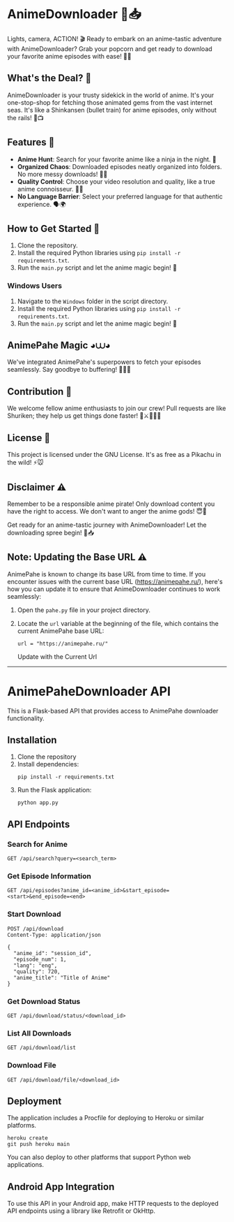 # AnimeDownloader 🍿📥

Lights, camera, ACTION! 🎬 Ready to embark on an anime-tastic adventure with AnimeDownloader? Grab your popcorn and get ready to download your favorite anime episodes with ease! 🍿✨

## What's the Deal? 🤔

AnimeDownloader is your trusty sidekick in the world of anime. It's your one-stop-shop for fetching those animated gems from the vast internet seas. It's like a Shinkansen (bullet train) for anime episodes, only without the rails! 🚄📺

## Features 🌟

- **Anime Hunt**: Search for your favorite anime like a ninja in the night. 🦸
- **Organized Chaos**: Downloaded episodes neatly organized into folders. No more messy downloads! 📁✨
- **Quality Control**: Choose your video resolution and quality, like a true anime connoisseur. 📐👀
- **No Language Barrier**: Select your preferred language for that authentic experience. 🗣️🌍

## How to Get Started 🚀

1. Clone the repository.
2. Install the required Python libraries using `pip install -r requirements.txt`.
3. Run the `main.py` script and let the anime magic begin! 🧙

### Windows Users
1. Navigate to the `Windows` folder in the script directory.
2. Install the required Python libraries using `pip install -r requirements.txt`.
3. Run the `main.py` script and let the anime magic begin! 🧙

## AnimePahe Magic ◕⩊◕

We've integrated AnimePahe's superpowers to fetch your episodes seamlessly. Say goodbye to buffering! 🧙‍♂️🎩

## Contribution 💪

We welcome fellow anime enthusiasts to join our crew! Pull requests are like Shuriken; they help us get things done faster! 👒⚔🏴‍☠️🌊

## License 📜

This project is licensed under the GNU License. It's as free as a Pikachu in the wild! ⚡🐭

## Disclaimer ⚠️

Remember to be a responsible anime pirate! Only download content you have the right to access. We don't want to anger the anime gods! 😇🙏

Get ready for an anime-tastic journey with AnimeDownloader! Let the downloading spree begin! 🌟📥

## Note: Updating the Base URL ⚠️

AnimePahe is known to change its base URL from time to time. If you encounter issues with the current base URL (https://animepahe.ru/), here's how you can update it to ensure that AnimeDownloader continues to work seamlessly:

1. Open the `pahe.py` file in your project directory.

2. Locate the `url` variable at the beginning of the file, which contains the current AnimePahe base URL:

   `url = "https://animepahe.ru/"`

   Update with the Current Url

---

# AnimePaheDownloader API

This is a Flask-based API that provides access to AnimePahe downloader functionality.

## Installation

1. Clone the repository
2. Install dependencies:
   ```
   pip install -r requirements.txt
   ```
3. Run the Flask application:
   ```
   python app.py
   ```

## API Endpoints

### Search for Anime
```
GET /api/search?query=<search_term>
```

### Get Episode Information
```
GET /api/episodes?anime_id=<anime_id>&start_episode=<start>&end_episode=<end>
```

### Start Download
```
POST /api/download
Content-Type: application/json

{
  "anime_id": "session_id",
  "episode_num": 1,
  "lang": "eng",
  "quality": 720,
  "anime_title": "Title of Anime"
}
```

### Get Download Status
```
GET /api/download/status/<download_id>
```

### List All Downloads
```
GET /api/download/list
```

### Download File
```
GET /api/download/file/<download_id>
```

## Deployment

The application includes a Procfile for deploying to Heroku or similar platforms.
```
heroku create
git push heroku main
```

You can also deploy to other platforms that support Python web applications.

## Android App Integration

To use this API in your Android app, make HTTP requests to the deployed API endpoints using a library like Retrofit or OkHttp.
